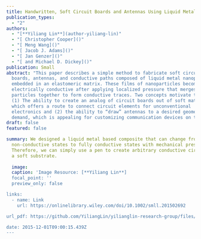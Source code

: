 ```yaml
---
title: Handwritten, Soft Circuit Boards and Antennas Using Liquid Metal Nanoparticles
publication_types:
  - "2"
authors:
  - "[**Yiliang Lin**](author-yiliang-lin)"
  - "[ Christopher Cooper]()"
  - "[ Meng Wang]()"
  - "[ Jacob J. Adams]()"
  - "[ Jan Genzer]()"
  - "[ and Michael D. Dickey]()"
publication: Small
abstract: "This paper describes a simple method to fabricate soft circuit
  boards, antennas, and conductive paths composed of liquid metal nanoparticles
  embedded in an elastomeric matrix. These films of nanoparticles become
  electrically conductive after applying localized pressure that merges the
  particles together to form conductive traces. Two concepts motivate this work:
  (1) The ability to create an analog of circuit boards out of soft materials,
  which offers a route to connect circuit elements for unconventional
  electronics and (2) the ability to “draw” antennas to a desired geometry on
  demand, which is appealing for customizing communication devices on the fly."
draft: false
featured: false

summary: We designed a liquid metal based composite that can change from
  non-conductive states to fully conductive states with mechanical pressure.
  Therefore, we can simply use a pen to create arbitrary conductive circuits on
  a soft substrate.
  
  image:
  caption: 'Image Resource: [**Yiliang Lin**]
  focal_point: ''
  preview_only: false

links:
  - name: Link
    url: https://onlinelibrary.wiley.com/doi/10.1002/smll.201502692

url_pdf: https://github.com/YiliangLin/yilianglin-research-group/files/9945436/Handwritten.Soft.Circuit.Boards.and.Antennas.Using.Liquid.Metal.Nanoparticles.pdf

date: 2015-12-01T09:00:15.439Z
---
```

